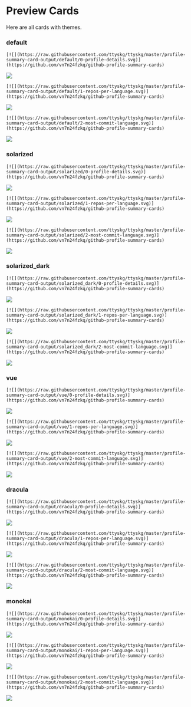 
# Preview Cards

Here are all cards with themes.


### default


```
[![](https://raw.githubusercontent.com/ttyskg/ttyskg/master/profile-summary-card-output/default/0-profile-details.svg)](https://github.com/vn7n24fzkq/github-profile-summary-cards)
```
![](https://raw.githubusercontent.com/ttyskg/ttyskg/master/profile-summary-card-output/default/0-profile-details.svg)


```
[![](https://raw.githubusercontent.com/ttyskg/ttyskg/master/profile-summary-card-output/default/1-repos-per-language.svg)](https://github.com/vn7n24fzkq/github-profile-summary-cards)
```
![](https://raw.githubusercontent.com/ttyskg/ttyskg/master/profile-summary-card-output/default/1-repos-per-language.svg)


```
[![](https://raw.githubusercontent.com/ttyskg/ttyskg/master/profile-summary-card-output/default/2-most-commit-language.svg)](https://github.com/vn7n24fzkq/github-profile-summary-cards)
```
![](https://raw.githubusercontent.com/ttyskg/ttyskg/master/profile-summary-card-output/default/2-most-commit-language.svg)


### solarized


```
[![](https://raw.githubusercontent.com/ttyskg/ttyskg/master/profile-summary-card-output/solarized/0-profile-details.svg)](https://github.com/vn7n24fzkq/github-profile-summary-cards)
```
![](https://raw.githubusercontent.com/ttyskg/ttyskg/master/profile-summary-card-output/solarized/0-profile-details.svg)


```
[![](https://raw.githubusercontent.com/ttyskg/ttyskg/master/profile-summary-card-output/solarized/1-repos-per-language.svg)](https://github.com/vn7n24fzkq/github-profile-summary-cards)
```
![](https://raw.githubusercontent.com/ttyskg/ttyskg/master/profile-summary-card-output/solarized/1-repos-per-language.svg)


```
[![](https://raw.githubusercontent.com/ttyskg/ttyskg/master/profile-summary-card-output/solarized/2-most-commit-language.svg)](https://github.com/vn7n24fzkq/github-profile-summary-cards)
```
![](https://raw.githubusercontent.com/ttyskg/ttyskg/master/profile-summary-card-output/solarized/2-most-commit-language.svg)


### solarized_dark


```
[![](https://raw.githubusercontent.com/ttyskg/ttyskg/master/profile-summary-card-output/solarized_dark/0-profile-details.svg)](https://github.com/vn7n24fzkq/github-profile-summary-cards)
```
![](https://raw.githubusercontent.com/ttyskg/ttyskg/master/profile-summary-card-output/solarized_dark/0-profile-details.svg)


```
[![](https://raw.githubusercontent.com/ttyskg/ttyskg/master/profile-summary-card-output/solarized_dark/1-repos-per-language.svg)](https://github.com/vn7n24fzkq/github-profile-summary-cards)
```
![](https://raw.githubusercontent.com/ttyskg/ttyskg/master/profile-summary-card-output/solarized_dark/1-repos-per-language.svg)


```
[![](https://raw.githubusercontent.com/ttyskg/ttyskg/master/profile-summary-card-output/solarized_dark/2-most-commit-language.svg)](https://github.com/vn7n24fzkq/github-profile-summary-cards)
```
![](https://raw.githubusercontent.com/ttyskg/ttyskg/master/profile-summary-card-output/solarized_dark/2-most-commit-language.svg)


### vue


```
[![](https://raw.githubusercontent.com/ttyskg/ttyskg/master/profile-summary-card-output/vue/0-profile-details.svg)](https://github.com/vn7n24fzkq/github-profile-summary-cards)
```
![](https://raw.githubusercontent.com/ttyskg/ttyskg/master/profile-summary-card-output/vue/0-profile-details.svg)


```
[![](https://raw.githubusercontent.com/ttyskg/ttyskg/master/profile-summary-card-output/vue/1-repos-per-language.svg)](https://github.com/vn7n24fzkq/github-profile-summary-cards)
```
![](https://raw.githubusercontent.com/ttyskg/ttyskg/master/profile-summary-card-output/vue/1-repos-per-language.svg)


```
[![](https://raw.githubusercontent.com/ttyskg/ttyskg/master/profile-summary-card-output/vue/2-most-commit-language.svg)](https://github.com/vn7n24fzkq/github-profile-summary-cards)
```
![](https://raw.githubusercontent.com/ttyskg/ttyskg/master/profile-summary-card-output/vue/2-most-commit-language.svg)


### dracula


```
[![](https://raw.githubusercontent.com/ttyskg/ttyskg/master/profile-summary-card-output/dracula/0-profile-details.svg)](https://github.com/vn7n24fzkq/github-profile-summary-cards)
```
![](https://raw.githubusercontent.com/ttyskg/ttyskg/master/profile-summary-card-output/dracula/0-profile-details.svg)


```
[![](https://raw.githubusercontent.com/ttyskg/ttyskg/master/profile-summary-card-output/dracula/1-repos-per-language.svg)](https://github.com/vn7n24fzkq/github-profile-summary-cards)
```
![](https://raw.githubusercontent.com/ttyskg/ttyskg/master/profile-summary-card-output/dracula/1-repos-per-language.svg)


```
[![](https://raw.githubusercontent.com/ttyskg/ttyskg/master/profile-summary-card-output/dracula/2-most-commit-language.svg)](https://github.com/vn7n24fzkq/github-profile-summary-cards)
```
![](https://raw.githubusercontent.com/ttyskg/ttyskg/master/profile-summary-card-output/dracula/2-most-commit-language.svg)


### monokai


```
[![](https://raw.githubusercontent.com/ttyskg/ttyskg/master/profile-summary-card-output/monokai/0-profile-details.svg)](https://github.com/vn7n24fzkq/github-profile-summary-cards)
```
![](https://raw.githubusercontent.com/ttyskg/ttyskg/master/profile-summary-card-output/monokai/0-profile-details.svg)


```
[![](https://raw.githubusercontent.com/ttyskg/ttyskg/master/profile-summary-card-output/monokai/1-repos-per-language.svg)](https://github.com/vn7n24fzkq/github-profile-summary-cards)
```
![](https://raw.githubusercontent.com/ttyskg/ttyskg/master/profile-summary-card-output/monokai/1-repos-per-language.svg)


```
[![](https://raw.githubusercontent.com/ttyskg/ttyskg/master/profile-summary-card-output/monokai/2-most-commit-language.svg)](https://github.com/vn7n24fzkq/github-profile-summary-cards)
```
![](https://raw.githubusercontent.com/ttyskg/ttyskg/master/profile-summary-card-output/monokai/2-most-commit-language.svg)

